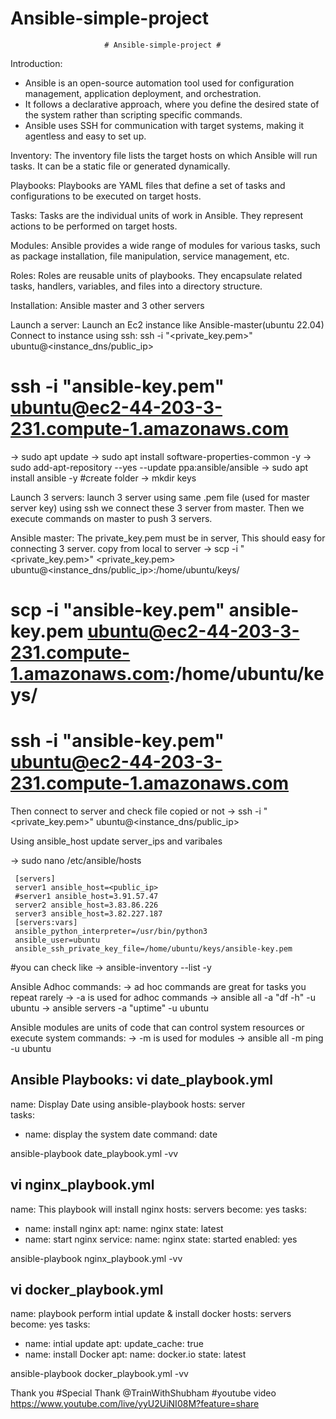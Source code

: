 # Ansible-simple-project
                         # Ansible-simple-project #
Introduction: 
- Ansible is an open-source automation tool used for configuration management,
application deployment, and orchestration.
- It follows a declarative approach, where you define the desired state of the
system rather than scripting specific commands.
- Ansible uses SSH for communication with target systems, making it agentless
and easy to set up.

Inventory: The inventory file lists the target hosts on which Ansible will run
tasks. It can be a static file or generated dynamically.

Playbooks: Playbooks are YAML files that define a set of tasks and
configurations to be executed on target hosts.

Tasks: Tasks are the individual units of work in Ansible. They represent actions
to be performed on target hosts.

Modules: Ansible provides a wide range of modules for various tasks, such as
package installation, file manipulation, service management, etc.

Roles: Roles are reusable units of playbooks. They encapsulate related tasks,
handlers, variables, and files into a directory structure.


Installation:
Ansible master and 3 other servers

Launch a server:
 Launch an Ec2 instance like Ansible-master(ubuntu 22.04)
Connect to instance using ssh:
    ssh -i "<private_key.pem>" ubuntu@<instance_dns/public_ip>
  # ssh -i "ansible-key.pem" ubuntu@ec2-44-203-3-231.compute-1.amazonaws.com
 -> sudo apt update
 -> sudo apt install software-properties-common -y
 -> sudo add-apt-repository --yes --update ppa:ansible/ansible
 -> sudo apt install ansible -y
#create folder 
 -> mkdir keys

Launch 3 servers:
 launch 3 server using same .pem file (used for master server key)
 using ssh we connect these 3 server from master.
 Then we execute commands on master to push 3 servers.

Ansible master:
 The private_key.pem must be in server, This should easy for connecting 3 server.
 copy from local to server
 -> scp -i "<private_key.pem>" <private_key.pem> ubuntu@<instance_dns/public_ip>:/home/ubuntu/keys/
 # scp -i "ansible-key.pem" ansible-key.pem ubuntu@ec2-44-203-3-231.compute-1.amazonaws.com:/home/ubuntu/keys/
 # ssh -i "ansible-key.pem" ubuntu@ec2-44-203-3-231.compute-1.amazonaws.com
 Then connect to server and check file copied or not 
 -> ssh -i "<private_key.pem>" ubuntu@<instance_dns/public_ip>

Using ansible_host update server_ips and varibales

  -> sudo nano /etc/ansible/hosts
  
     [servers]
     server1 ansible_host=<public_ip>
     #server1 ansible_host=3.91.57.47
     server2 ansible_host=3.83.86.226
     server3 ansible_host=3.82.227.187
     [servers:vars]
     ansible_python_interpreter=/usr/bin/python3
     ansible_user=ubuntu
     ansible_ssh_private_key_file=/home/ubuntu/keys/ansible-key.pem

  #you can check like
   -> ansible-inventory --list -y

Ansible Adhoc commands:
  -> ad hoc commands are great for tasks you repeat rarely
  -> -a is used for adhoc commands
  -> ansible all -a "df -h" -u ubuntu
  -> ansible servers -a "uptime" -u ubuntu

Ansible modules are units of code that can control system resources or execute system commands:
  -> -m is used for modules
  -> ansible all -m ping -u ubuntu

Ansible Playbooks:
vi date_playbook.yml
-
 name: Display Date using ansible-playbook
 hosts: server   
 tasks:
  - name: display the system date
    command: date
    
ansible-playbook date_playbook.yml -vv


vi nginx_playbook.yml
-
 name: This playbook will install nginx
 hosts: servers
 become: yes
 tasks:
  - name: install nginx
    apt:
      name: nginx
      state: latest
  - name: start nginx
    service:
      name: nginx
      state: started
      enabled: yes
    
ansible-playbook nginx_playbook.yml -vv


vi docker_playbook.yml
-
 name: playbook perform intial update & install docker
 hosts: servers
 become: yes
 tasks:
   - name: intial update
     apt:
       update_cache: true
   - name: install Docker
     apt:
       name: docker.io
       state: latest
     
ansible-playbook docker_playbook.yml -vv


Thank you 
#Special Thank @TrainWithShubham
#youtube video https://www.youtube.com/live/yyU2UiNI08M?feature=share
